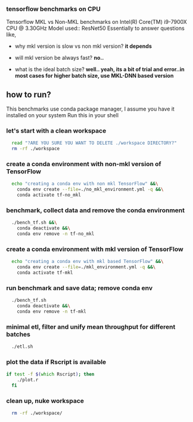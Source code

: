 ### tensorflow benchmarks on CPU

Tensorflow MKL vs Non-MKL benchmarks on Intel(R) Core(TM) i9-7900X CPU @ 3.30GHz 
Model used:: ResNet50
Essentially to answer questions like, 

- why mkl version is slow vs non mkl version?
  **it depends**

- will mkl version be always fast? 
  **no..**

- what is the ideal batch size?
  **well.. yeah, its a bit of trial and error..in most cases for higher batch size, use MKL-DNN based version**

## how to run?
This benchmarks use conda package manager, I assume you have it installed on your system
Run this in your shell


### let's start with a clean workspace

```zsh
  read "?ARE YOU SURE YOU WANT TO DELETE ./workspace DIRECTORY?"
  rm -rf ./workspace
```
### create a conda environment with non-mkl version of TensorFlow

```zsh
  echo "creating a conda env with non mkl TensorFlow" &&\
    conda env create --file=./no_mkl_environment.yml -q &&\
    conda activate tf-no_mkl
```
### benchmark, collect data and remove the conda environment

```zsh
  ./bench_tf.sh &&\
    conda deactivate &&\
    conda env remove -n tf-no_mkl
```

### create a conda environment with mkl version of TensorFlow

```zsh
  echo "creating a conda env with mkl based TensorFlow" &&\
    conda env create --file=./mkl_environment.yml -q &&\
    conda activate tf-mkl
```

### run benchmark and save data; remove conda env 

```zsh
  ./bench_tf.sh
    conda deactivate &&\
    conda env remove -n tf-mkl
```  
### minimal etl, filter and unify mean throughput for different batches
  
```zsh
  ./etl.sh
```

### plot the data if Rscript is available

```zsh
if test -f $(which Rscript); then
    ./plot.r
  fi
```

### clean up, nuke workspace

```zsh
  rm -rf ./workspace/
```
